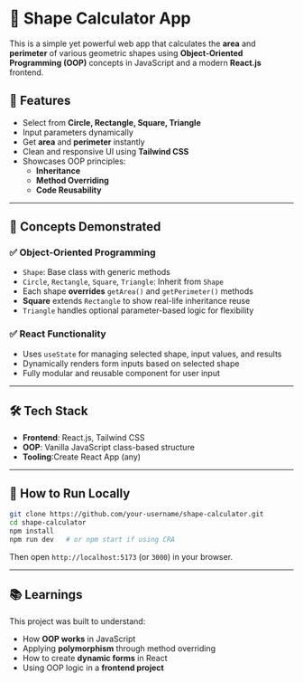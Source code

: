 # 🧮 Shape Calculator App

This is a simple yet powerful web app that calculates the **area** and **perimeter** of various geometric shapes using **Object-Oriented Programming (OOP)** concepts in JavaScript and a modern **React.js** frontend.

## 🚀 Features

- Select from **Circle, Rectangle, Square, Triangle**
- Input parameters dynamically
- Get **area** and **perimeter** instantly
- Clean and responsive UI using **Tailwind CSS**
- Showcases OOP principles:
  - **Inheritance**
  - **Method Overriding**
  - **Code Reusability**

---

## 🧠 Concepts Demonstrated

### ✅ Object-Oriented Programming

- `Shape`: Base class with generic methods
- `Circle`, `Rectangle`, `Square`, `Triangle`: Inherit from `Shape`
- Each shape **overrides** `getArea()` and `getPerimeter()` methods
- **Square** extends `Rectangle` to show real-life inheritance reuse
- `Triangle` handles optional parameter-based logic for flexibility

### ✅ React Functionality

- Uses `useState` for managing selected shape, input values, and results
- Dynamically renders form inputs based on selected shape
- Fully modular and reusable component for user input

---

## 🛠 Tech Stack

- **Frontend**: React.js, Tailwind CSS
- **OOP**: Vanilla JavaScript class-based structure
- **Tooling**:Create React App (any)

---


## 🧪 How to Run Locally

```bash
git clone https://github.com/your-username/shape-calculator.git
cd shape-calculator
npm install
npm run dev   # or npm start if using CRA
```

Then open `http://localhost:5173` (or `3000`) in your browser.

---

## 📚 Learnings

This project was built to understand:

- How **OOP works** in JavaScript
- Applying **polymorphism** through method overriding
- How to create **dynamic forms** in React
- Using OOP logic in a **frontend project**

